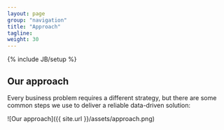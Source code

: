```yaml
---
layout: page
group: "navigation"
title: "Approach"
tagline:
weight: 30
---
```

{% include JB/setup %}

## Our approach

Every business problem requires a different strategy, but there are some common steps we use to deliver a reliable data-driven solution:

![Our approach]({{ site.url }}/assets/approach.png)
